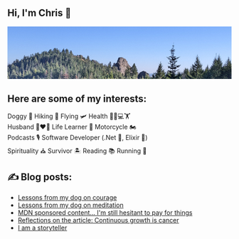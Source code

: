 ## Hi, I'm Chris :wave:

[![Wilderness scene](https://raw.githubusercontent.com/ciwchris/ciwchris/main/GitHubBanner.jpg)](https://christopherlopes.com)

## Here are some of my interests:

Doggy 🐶 Hiking 🥾 Flying 🛩️ Health 🥕👨💻🏋️  
Husband 👩❤️👨 Life Learner 📝 Motorcycle 🏍️  
Podcasts 🎙️ Software Developer (.Net 💼, Elixir 💜)  
Spirituality ⛪ Survivor 🏝️ Reading 📚 Running 🏃

## :writing_hand: Blog posts:

<!-- BLOG-POST-LIST:START -->
- [Lessons from my dog on courage](https://blog.christopherlopes.com/posts/2023-06-16-lessons-from-my-dog-on-courage/)
- [Lessons from my dog on meditation](https://blog.christopherlopes.com/posts/2023-06-12-lessons-from-my-dog-on-meditation/)
- [MDN sponsored content… I&#39;m still hesitant to pay for things](https://blog.christopherlopes.com/posts/2023-05-30-mdn-sponsored-content-i-am-still%20hesitant-to-pay-for-things/)
- [Reflections on the article: Continuous growth is cancer](https://blog.christopherlopes.com/posts/2023-03-04-reflections-on-continuous-growth-is-cancer/)
- [I am a storyteller](https://blog.christopherlopes.com/posts/2023-01-29-i-am-a-storyteller/)
<!-- BLOG-POST-LIST:END -->

<!--
**ciwchris/ciwchris** is a ✨ _special_ ✨ repository because its `README.md` (this file) appears on your GitHub profile.

Here are some ideas to get you started:

- 🔭 I’m currently working on ...
- 🌱 I’m currently learning ...
- 👯 I’m looking to collaborate on ...
- 🤔 I’m looking for help with ...
- 💬 Ask me about ...
- 📫 How to reach me: ...
- 😄 Pronouns: ...
- ⚡ Fun fact: ...
-->
